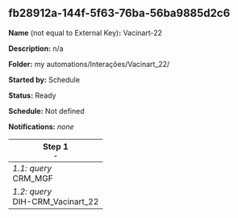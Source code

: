 ## fb28912a-144f-5f63-76ba-56ba9885d2c6

**Name** (not equal to External Key)**:** Vacinart-22

**Description:** n/a

**Folder:** my automations/Interações/Vacinart_22/

**Started by:** Schedule

**Status:** Ready

**Schedule:** Not defined

**Notifications:** _none_


| Step 1<br>_<small>-</small>_ |
| --- |
| _1.1: query_<br>CRM_MGF |
| _1.2: query_<br>DIH-CRM_Vacinart_22 |
